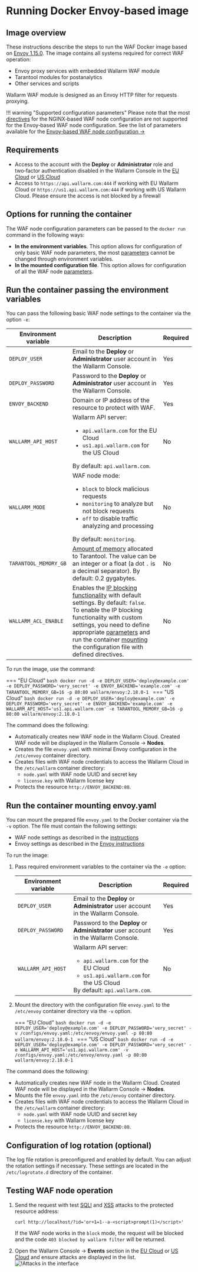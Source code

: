 # Running Docker Envoy‑based image

## Image overview

These instructions describe the steps to run the WAF Docker image based on [Envoy 1.15.0](https://www.envoyproxy.io/docs/envoy/v1.15.0/). The image contains all systems required for correct WAF operation:

* Envoy proxy services with embedded Wallarm WAF module
* Tarantool modules for postanalytics
* Other services and scripts

Wallarm WAF module is designed as an Envoy HTTP filter for requests proxying.

!!! warning "Supported configuration parameters"
    Please note that the most [directives](../../configure-parameters-en.md) for the NGINX‑based WAF node configuration are not supported for the Envoy‑based WAF node configuration. See the list of parameters available for the [Envoy‑based WAF node configuration →](../../configuration-guides/envoy/fine-tuning.md)

## Requirements

* Access to the account with the **Deploy** or **Administrator** role and two‑factor authentication disabled in the Wallarm Console in the [EU Cloud](https://my.wallarm.com/) or [US Cloud](https://us1.my.wallarm.com/)
* Access to `https://api.wallarm.com:444` if working with EU Wallarm Cloud or `https://us1.api.wallarm.com:444` if working with US Wallarm Cloud. Please ensure the access is not blocked by a firewall

## Options for running the container

The WAF node configuration parameters can be passed to the `docker run` command in the following ways:

* **In the environment variables**. This option allows for configuration of only basic WAF node parameters, the most [parameters](../../configuration-guides/envoy/fine-tuning.md) cannot be changed through environment variables.
* **In the mounted configuration file**. This option allows for configuration of all the WAF node [parameters](../../configuration-guides/envoy/fine-tuning.md).

## Run the container passing the environment variables

You can pass the following basic WAF node settings to the container via the option `-e`:

Environment variable | Description| Required
--- | ---- | ----
`DEPLOY_USER` | Email to the **Deploy** or **Administrator** user account in the Wallarm Console.| Yes
`DEPLOY_PASSWORD` | Password to the **Deploy** or **Administrator** user account in the Wallarm Console. | Yes
`ENVOY_BACKEND` | Domain or IP address of the resource to protect with WAF. | Yes
`WALLARM_API_HOST` | Wallarm API server:<ul><li>`api.wallarm.com` for the EU Cloud</li><li>`us1.api.wallarm.com` for the US Cloud</li></ul>By default: `api.wallarm.com`. | No
`WALLARM_MODE` | WAF node mode:<ul><li>`block` to block malicious requests</li><li>`monitoring` to analyze but not block requests</li><li>`off` to disable traffic analyzing and processing</li></ul>By default: `monitoring`. | No
`TARANTOOL_MEMORY_GB` | [Amount of memory](../../configuration-guides/allocate-resources-for-waf-node.md) allocated to Tarantool. The value can be an integer or a float (a dot <code>.</code> is a decimal separator). By default: 0.2 gygabytes. | No
`WALLARM_ACL_ENABLE` | Enables the [IP blocking functionality](../../configuration-guides/envoy/fine-tuning.md#ip-blacklisting-settings) with default settings. By default: `false`.<br>To enable the IP blocking functionality with custom settings, you need to define appropriate [parameters](../../configuration-guides/envoy/fine-tuning.md#ip-blacklisting-settings) and run the container [mounting](#run-the-container-mounting-envoyyaml) the configuration file with defined directives. | No 

To run the image, use the command:

=== "EU Cloud"
    ```bash
    docker run -d -e DEPLOY_USER='deploy@example.com' -e DEPLOY_PASSWORD='very_secret' -e ENVOY_BACKEND='example.com' -e TARANTOOL_MEMORY_GB=16 -p 80:80 wallarm/envoy:2.18.0-1
    ```
=== "US Cloud"
    ```bash
    docker run -d -e DEPLOY_USER='deploy@example.com' -e DEPLOY_PASSWORD='very_secret' -e ENVOY_BACKEND='example.com' -e WALLARM_API_HOST='us1.api.wallarm.com' -e TARANTOOL_MEMORY_GB=16 -p 80:80 wallarm/envoy:2.18.0-1
    ```

The command does the following:

* Automatically creates new WAF node in the Wallarm Cloud. Created WAF node will be displayed in the Wallarm Console → **Nodes**.
* Creates the file `envoy.yaml` with minimal Envoy configuration in the `/etc/envoy` container directory.
* Creates files with WAF node credentials to access the Wallarm Cloud in the `/etc/wallarm` container directory:
    * `node.yaml` with WAF node UUID and secret key
    * `license.key` with Wallarm license key
* Protects the resource `http://ENVOY_BACKEND:80`.

## Run the container mounting envoy.yaml

You can mount the prepared file `envoy.yaml` to the Docker container via the `-v` option. The file must contain the following settings:

* WAF node settings as described in the [instructions](../../configuration-guides/envoy/fine-tuning.md)
* Envoy settings as described in the [Envoy instructions](https://www.envoyproxy.io/docs/envoy/v1.15.0/configuration/overview/overview)

To run the image:

1. Pass required environment variables to the container via the `-e` option:

    Environment variable | Description| Required
    --- | ---- | ----
    `DEPLOY_USER` | Email to the **Deploy** or **Administrator** user account in the Wallarm Console.| Yes
    `DEPLOY_PASSWORD` | Password to the **Deploy** or **Administrator** user account in the Wallarm Console. | Yes
    `WALLARM_API_HOST` | Wallarm API server:<ul><li>`api.wallarm.com` for the EU Cloud</li><li>`us1.api.wallarm.com` for the US Cloud</li></ul>By default: `api.wallarm.com`. | No

2. Mount the directory with the configuration file `envoy.yaml` to the `/etc/envoy` container directory via the `-v` option.

    === "EU Cloud"
        ```bash
        docker run -d -e DEPLOY_USER='deploy@example.com' -e DEPLOY_PASSWORD='very_secret' -v /configs/envoy.yaml:/etc/envoy/envoy.yaml -p 80:80 wallarm/envoy:2.18.0-1
        ```
    === "US Cloud"
        ```bash
        docker run -d -e DEPLOY_USER='deploy@example.com' -e DEPLOY_PASSWORD='very_secret' -e WALLARM_API_HOST='us1.api.wallarm.com' -v /configs/envoy.yaml:/etc/envoy/envoy.yaml -p 80:80 wallarm/envoy:2.18.0-1
        ```

The command does the following:

* Automatically creates new WAF node in the Wallarm Cloud. Created WAF node will be displayed in the Wallarm Console → **Nodes**.
* Mounts the file `envoy.yaml` into the `/etc/envoy` container directory.
* Creates files with WAF node credentials to access the Wallarm Cloud in the `/etc/wallarm` container directory:
    * `node.yaml` with WAF node UUID and secret key
    * `license.key` with Wallarm license key
* Protects the resource `http://ENVOY_BACKEND:80`.

## Configuration of log rotation (optional)

The log file rotation is preconfigured and enabled by default. You can adjust the rotation settings if necessary. These settings are located in the `/etc/logrotate.d` directory of the container.

## Testing WAF node operation

1. Send the request with test [SQLI](../../../attacks-vulns-list.md#sql-injection) and [XSS](../../../attacks-vulns-list.md#crosssite-scripting-xss) attacks to the protected resource address:

    ```
    curl http://localhost/?id='or+1=1--a-<script>prompt(1)</script>'
    ```

    If the WAF node works in the `block` mode, the request will be blocked and the code `403 blocked by wallarm filter` will be returned.
2. Open the Wallarm Console → **Events** section in the [EU Cloud](https://my.wallarm.com/search) or [US Cloud](https://us1.my.wallarm.com/search) and ensure attacks are displayed in the list.
    ![!Attacks in the interface](../../../images/admin-guides/test-attacks.png)
